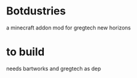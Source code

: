 # Botdustries
a minecraft addon mod for gregtech new horizons

# to build

needs bartworks and gregtech as dep